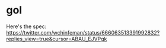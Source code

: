 # gol

Here's the spec:
https://twitter.com/wchinfeman/status/666063513391992832?replies_view=true&cursor=ABAU_EJVPgk
